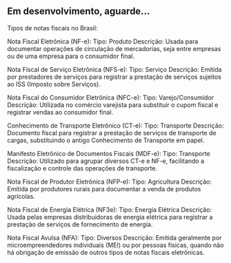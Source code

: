## Em desenvolvimento, aguarde...



Tipos de notas fiscais no Brasil:

Nota Fiscal Eletrônica (NF-e):
Tipo: Produto
Descrição: Usada para documentar operações de circulação de mercadorias, seja entre empresas ou de uma empresa para o consumidor final.

Nota Fiscal de Serviço Eletrônica (NFS-e):
Tipo: Serviço
Descrição: Emitida por prestadores de serviços para registrar a prestação de serviços sujeitos ao ISS (Imposto sobre Serviços).

Nota Fiscal do Consumidor Eletrônica (NFC-e):
Tipo: Varejo/Consumidor
Descrição: Utilizada no comércio varejista para substituir o cupom fiscal e registrar vendas ao consumidor final.

Conhecimento de Transporte Eletrônico (CT-e):
Tipo: Transporte
Descrição: Documento fiscal para registrar a prestação de serviços de transporte de cargas, substituindo o antigo Conhecimento de Transporte em papel.

Manifesto Eletrônico de Documentos Fiscais (MDF-e):
Tipo: Transporte
Descrição: Utilizado para agrupar diversos CT-e e NF-e, facilitando a fiscalização e controle das operações de transporte.

Nota Fiscal de Produtor Eletrônica (NFP-e):
Tipo: Agricultura
Descrição: Emitida por produtores rurais para documentar a venda de produtos agrícolas.

Nota Fiscal de Energia Elétrica (NF3e):
Tipo: Energia Elétrica
Descrição: Usada pelas empresas distribuidoras de energia elétrica para registrar a prestação de serviços de fornecimento de energia.

Nota Fiscal Avulsa (NFA):
Tipo: Diversos
Descrição: Emitida geralmente por microempreendedores individuais (MEI) ou por pessoas físicas, quando não há obrigação de emissão de outros tipos de notas fiscais eletrônicas.